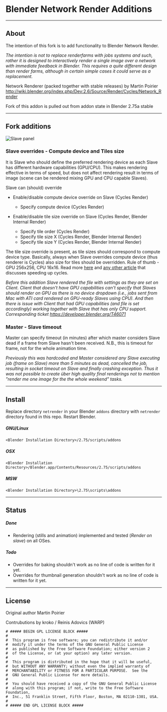 Blender Network Render Additions
============================

---

## About

The intention of this fork is to add functionality to Blender Network Render.

*The intention is not to replace renderfarms with jobs systems and such, rather it is designed to interactively render a single image over a network with immediate feedback in Blender. This requires a quite different design than render farms, although in certain simple cases it could serve as a replacement.*

Network Renderer (packed together with stable releases) by Martin Poirier <http://wiki.blender.org/index.php/Dev:2.6/Source/Render/Cycles/Network_Render>

Fork of this addon is pulled out from addon state in Blender 2.75a stable

---

## Fork additions

![Slave panel](https://raw.githubusercontent.com/WARP-LAB/Blender-Network-Render-Additions/master/readme/screen-01.jpg)

### Slave overrides - Compute device and Tiles size


It is Slave who should define the preferred rendering device as each Slave has different hardware capabilities (GPU/CPU).
This makes rendering effective in terms of speed, but does not affect rendering result in terms of image (scene can be rendered mixing GPU and CPU capable Slaves).

Slave can (should) override

* Enable/disable compute device override on Slave (Cycles Render)
  * Specify compute device (Cycles Render)
  

* Enable/disable tile size override on Slave (Cycles Render, Blender Internal Render)
  * Specify tile order (Cycles Render)
  * Specify tile size X (Cycles Render, Blender Internal Render)
  * Specify tile size Y (Cycles Render, Blender Internal Render)


The tile size override is present, as tile sizes should correspond to compute device type. Basically, always when Slave overrides compute device (thus renderer is Cycles) also size for tiles should be overridden. Rule of thumb - GPU 256x256, CPU 16x16. Read more [here](http://adaptivesamples.com/2013/11/05/auto-tile-size-addon-updated-again/) and [any other article](https://www.google.com/search?rls=en&q=speeding+up+blender+cycles&ie=UTF-8&oe=UTF-8) that discusses speeding up cycles.

*Before this addition Slave rendered the file with settings as they are set on Client. Client that doesn't have GPU capabilities can't specify that Slaves should render on GPU as there is no device dropdown (i.e., jobs sent from Mac with ATI card rendered on GPU-ready Slaves using CPU). And then there is issue with Client that had GPU capabilities (and file is set accordingly) working together with Slave that has only CPU support. Corresponding ticket <https://developer.blender.org/T46071>*

### Master - Slave timeout

Master can specify timeout (in minutes) after which master considers Slave dead if a frame from Slave hasn't been received. N.B., this is timeout for frame, not for the whole animation time.

*Previously this was hardcoded and Master considered any Slave executing job (frame on Slave) more than 5 minutes as dead, cancelled the job, resulting in socket timeout on Slave and finally crashing exception. Thus it was not possible to create über high quality final renderings not to mention "render me one image for the the whole weekend" tasks.*

---

## Install

Replace directory `netrender` in your Blender `addons` directory with `netrender` directory found in this repo. Restart Blender.


##### GNU/Linux  
`<Blender Installation Directory>/2.75/scripts/addons`

##### OSX  
`<Blender Installation Directory>/Blender.app/Contents/Resources/2.75/scripts/addons`

##### MSW  
`<Blender Installation Directory>\2.75\scripts\addons`

---

## Status

##### Done  
* Rendering (stills and animation) implemented and tested (*Render on slave*) on all OSes.

##### Todo  
* Overrides for baking shouldn't work as no line of code is written for it yet.
* Overrides for thumbnail generation shouldn't work as no line of code is written for it yet.

---

## License

Original author Martin Poirier

Contrubutions by kroko / Reinis Adovics (WARP)


```
# ##### BEGIN GPL LICENSE BLOCK #####
#
#  This program is free software; you can redistribute it and/or
#  modify it under the terms of the GNU General Public License
#  as published by the Free Software Foundation; either version 2
#  of the License, or (at your option) any later version.
#
#  This program is distributed in the hope that it will be useful,
#  but WITHOUT ANY WARRANTY; without even the implied warranty of
#  MERCHANTABILITY or FITNESS FOR A PARTICULAR PURPOSE.  See the
#  GNU General Public License for more details.
#
#  You should have received a copy of the GNU General Public License
#  along with this program; if not, write to the Free Software Foundation,
#  Inc., 51 Franklin Street, Fifth Floor, Boston, MA 02110-1301, USA.
#
# ##### END GPL LICENSE BLOCK #####


```

